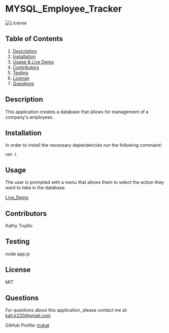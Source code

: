# MYSQL_Employee_Tracker
  ![License](https://img.shields.io/badge/license-MIT-blue.svg)
 
  ## Table of Contents
  1. [Description](#projectDescription)
  2. [Installation](#installation)
  3. [Usage & Live Demo](#usage)
  4. [Contributors](#contributors)
  5. [Testing](#testing)
  6. [License](#license)
  7. [Questions](#questions)

  ## Description 
  This application creates a database that allows for management of a company's employees.
    
  ## Installation
    
  In order to install the necessary dependencies run the following command:
  ```
  npm i
  ```

  ## Usage
  The user is prompted with a menu that allows them to select the action they want to take in the database.

  [Live_Demo](https://drive.google.com/file/d/1LCg7MV1vxG-07HPzFozbtHBS6uOcySJu/view)

  ## Contributors
  Kathy Trujillo

  ## Testing
  node app.js

  ## License
  MIT

  ## Questions
  For questions about this application, please contact me at: kati.k220@gmail.com

  GitHub Profile: [trukat](https://github.com/trukat/)